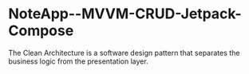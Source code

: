# NoteApp--MVVM-CRUD-Jetpack-Compose
The Clean Architecture is a software design pattern that separates the business logic from the presentation layer.
